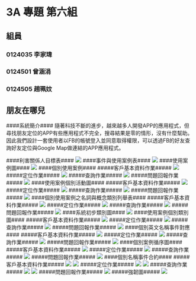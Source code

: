 # 3A 專題 第六組 #
## 組員 ##
### 0124035 李家瑋 ###
### 0124501 曾涵涓 ###
### 0124505 趙珮妏 ###
## 朋友在哪兒 ##
####系統簡介####
隨著科技不斷的進步，越來越多人開發APP的應用程式，但尋找朋友定位的APP有些應用程式不完全，搜尋結果是零的情形，沒有什麼幫助。
因此我們設計一套使用者以FB的帳號登入並同意取得權限，可以透過FB的好友查詢好友定位與Google Map做連結的APP應用程式。

####利害關係人目標表####
<img src=https://pbs.twimg.com/media/B1F79PxCAAEAV16.jpg>
####事件與使用案例表####
<img src=https://pbs.twimg.com/media/B1F79YpCAAAmXXQ.jpg>
####使用案例圖####
<img src=https://pbs.twimg.com/media/B1F79MUCcAAVzk9.jpg>
####個別使用案例####
#####客戶基本資料作業#####
<img src=https://pbs.twimg.com/media/B1F8I5vCQAAxumy.jpg>
#####定位作業#####
<img src=https://pbs.twimg.com/media/B1F8JTYCAAAmjhY.jpg>
#####查詢作業#####
<img src=https://pbs.twimg.com/media/B1F8JhcCEAAwlzu.jpg>
#####問題回報作業#####
<img src=https://pbs.twimg.com/media/B1F8JhdCYAAfn9L.jpg>
####使用案例個別活動圖####
#####客戶基本資料作業#####
<img src=https://pbs.twimg.com/media/B1F8XuJCEAAHmp0.jpg>
#####定位作業#####
<img src=https://pbs.twimg.com/media/B1F8X9LCUAAkedr.jpg>
#####查詢作業#####
<img src=https://pbs.twimg.com/media/B1F8YJaCUAAf622.jpg>
#####問題回報作業#####
<img src=https://pbs.twimg.com/media/B1F8YfPCAAA5WxU.jpg>
####個別使用案例之名詞與概念類別列舉表####
#####客戶基本資料作業#####
<img src=https://pbs.twimg.com/media/B1F8Ri7CAAAOb-b.jpg>
#####定位作業#####
<img src=https://pbs.twimg.com/media/B1F8RvjCYAAt85x.jpg>
#####查詢作業#####
<img src=https://pbs.twimg.com/media/B1F8Rx5CQAExK9Y.jpg>
#####問題回報作業#####
<img src=https://pbs.twimg.com/media/B1F8R2yCcAEF1A-.jpg>
####系統初步類別圖####
<img src="https://pbs.twimg.com/media/B1GOvBFCUAA_bIf.jpg:large">
####使用案例個別類別圖####
#####客戶基本資料作業#####
<img src=https://pbs.twimg.com/media/B1F8g79CYAA2K4j.jpg>
#####定位作業#####
<img src=https://pbs.twimg.com/media/B1F8hQwCYAAL5pL.jpg>
#####查詢作業#####
<img src=https://pbs.twimg.com/media/B1F8hUgCQAAr3ot.jpg>
#####問題回報作業#####
<img src=https://pbs.twimg.com/media/B1F8hV2CAAAFq_G.jpg>
####個別英文名稱事件對應####
#####客戶基本資料作業#####
<img src=https://pbs.twimg.com/media/B1F8psVCUAEUivi.jpg>
#####定位作業#####
<img src=https://pbs.twimg.com/media/B1F8qCwCAAA1-SO.jpg>
#####查詢作業#####
<img src=https://pbs.twimg.com/media/B1F8qD2CcAIHNvb.jpg>
#####問題回報作業#####
<img src=https://pbs.twimg.com/media/B1F8qG9CcAA7fR7.jpg>
####個別案例循序圖####
#####客戶基本資料作業#####
<img src=https://images.plurk.com/HSC6a110j5S3302ILCLbD.jpg>
#####定位作業#####
<img src=https://images.plurk.com/2QI3vTdsEceJT1EQuDIc2r.jpg>
#####查詢作業#####
<img src=https://images.plurk.com/2gl1qZkwKlSlkYHbmKZtIa.jpg>
#####問題回報作業#####
<img src=https://images.plurk.com/4qX770vRPKBsQ2y0cBS2WC.jpg>
####個別名稱事件合約####
#####客戶基本資料作業#####
<img src=https://pbs.twimg.com/media/B1F_pFDCYAAJyu8.jpg>
<img src=https://pbs.twimg.com/media/B1F_pXECQAIJT-4.jpg>
#####定位作業#####
<img src=https://pbs.twimg.com/media/B1F_pZuCMAAwEIZ.jpg>
<img src=https://pbs.twimg.com/media/B1F_pZvCEAE_f53.jpg>
#####查詢作業#####
<img src=https://pbs.twimg.com/media/B1F_xutCUAAkkin.jpg>
<img src=https://pbs.twimg.com/media/B1F_xutCMAA_ucR.jpg>
#####問題回報作業#####
<img src=https://pbs.twimg.com/media/B1F_xgTCQAAZG_N.jpg>
#####強韌圖#####
<img src=https://pbs.twimg.com/media/B4-qF8mCMAA0izK.jpg:large>
